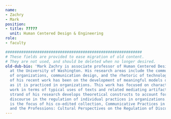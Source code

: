 ```yaml
---
name:
- Zachry
- Mark
position:
- title: ?????
  unit: Human Centered Design & Engineering
role:
- faculty

############################################################
# These fields are provided to ease migration of old content.
# They are not used, and should be deleted when no longer desired.
old-dub-bio: 'Mark Zachry is associate professor of Human Centered Design & Engineering
  at the University of Washington. His research areas include the communicative practices
  of organizations, communication design, and the rhetoric of technology. A focus
  of his recent work has been on the development of meaningful models of communication
  as it is practiced in organizations. This work has focused on characterizing knowledge
  work in terms of typical uses of texts and related mediating artifacts. A related
  strand of his research develops theoretical constructs to account for the uses of
  discourse in the regulation of individual practices in organizations. This project
  is the focus of his co-edited collection, Communicative Practices in Workplaces
  and the Professions: Cultural Perspectives on the Regulation of Discourse and Organizations.  '
---
```

